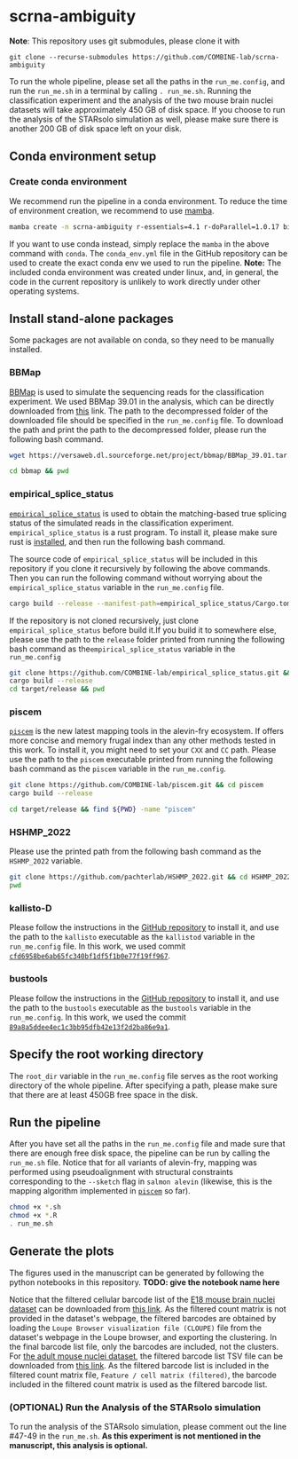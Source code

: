 # scrna-ambiguity

**Note**: This repository uses git submodules, please clone it with

```{bash}
git clone --recurse-submodules https://github.com/COMBINE-lab/scrna-ambiguity
```

To run the whole pipeline, please set all the paths in the `run_me.config`, and run the `run_me.sh` in a terminal by calling `. run_me.sh`. Running the classification experiment and the analysis of the two mouse brain nuclei datasets  will take approximately 450 GB of disk space. If you choose to run the analysis of the STARsolo simulation as well, please make sure there is another 200 GB of disk space left on your disk.

## Conda environment setup

### Create conda environment
We recommend run the pipeline in a conda environment. To reduce the time of environment creation, we recommend to use [mamba](https://mamba.readthedocs.io/en/latest/installation.html). 

```sh
mamba create -n scrna-ambiguity r-essentials=4.1 r-doParallel=1.0.17 bioconductor-genomicfeatures=1.46.1 bioconductor-biostrings=2.62.0 bioconductor-bsgenome bsgenome=1.62.0 r-ggplot2=3.4.0 star=2.7.10b kb-python=0.27.3 simpleaf=0.8.1 -y && conda activate scrna-ambiguity
```

If you want to use conda instead, simply replace the `mamba` in the above command with `conda`. The `conda_env.yml` file in the GitHub repository can be used to create the exact conda env we used to run the pipeline. **Note:** The included conda environment was created under linux, and, in general, the code in the current repository is unlikely to work directly under other operating systems.

## Install stand-alone packages
Some packages are not available on conda, so they need to be manually installed.

### BBMap

[BBMap](https://github.com/BioInfoTools/BBMap) is used to simulate the sequencing reads for the classification experiment. We used BBMap 39.01 in the analysis, which can be directly downloaded from [this](https://versaweb.dl.sourceforge.net/project/bbmap/BBMap_39.01.tar.gz) link. The path to the decompressed folder of the downloaded file should be specified in the `run_me.config` file. To download the path and print the path to the decompressed folder, please run the following bash command.

```sh
wget https://versaweb.dl.sourceforge.net/project/bbmap/BBMap_39.01.tar.gz && tar -xzvf BBMap_39.01.tar.gz

cd bbmap && pwd

```

### empirical_splice_status

[`empirical_splice_status`](https://github.com/COMBINE-lab/empirical_splice_status) is used to obtain the matching-based true splicing status of the simulated reads in the classification experiment. `empirical_splice_status` is a rust program. To install it, please make sure rust is [installed](https://www.rust-lang.org/tools/install), and then run the following bash command. 


The source code of `empirical_splice_status` will be included in this repository if you clone it recursively by following the above commands. Then you can run the following command without worrying about the `empirical_splice_status` variable in the `run_me.config` file.

```bash
cargo build --release --manifest-path=empirical_splice_status/Cargo.toml
```

If the repository is not cloned recursively, just clone `empirical_splice_status` before build it.If you build it to somewhere else, please use the path to the `release` folder printed from running the following bash command as the`empirical_splice_status` variable in the `run_me.config`


```sh
git clone https://github.com/COMBINE-lab/empirical_splice_status.git && cd empirical_splice_status
cargo build --release
cd target/release && pwd

```

### piscem
[`piscem`](https://github.com/COMBINE-lab/piscem) is the new latest mapping tools in the alevin-fry ecosystem. If offers more concise and memory frugal index than any other methods tested in this work. To install it, you might need to set your `CXX` and `CC` path. Please use the path to the `piscem` executable printed from running the following bash command as the `piscem` variable in the `run_me.config`.

```sh
git clone https://github.com/COMBINE-lab/piscem.git && cd piscem
cargo build --release

cd target/release && find ${PWD} -name "piscem"
```

### HSHMP_2022
Please use the printed path from the following bash command as the `HSHMP_2022` variable.

```sh
git clone https://github.com/pachterlab/HSHMP_2022.git && cd HSHMP_2022 && git checkout 03456b623f5c2bb12212b4745e3523cbba57b44c
pwd

```

### kallisto-D
Please follow the instructions in the [GitHub repository](https://github.com/pachterlab/HSHMP_2022/tree/cfd6958be6ab65fc340bf1df5f1b0e77f19ff967) to install it, and use the path to the `kallisto` executable as the `kallistod` variable in the `run_me.config` file. In this work, we used commit [`cfd6958be6ab65fc340bf1df5f1b0e77f19ff967`](https://github.com/pachterlab/HSHMP_2022/tree/cfd6958be6ab65fc340bf1df5f1b0e77f19ff967).

### bustools
Please follow the instructions in the [GitHub repository](https://github.com/BUStools/bustools/tree/89a8a5ddee4ec1c3bb95dfb42e13f2d2ba86e9a1) to install it, and use the path to the `bustools` executable as the `bustools` variable in the `run_me.config`. In this work, we used the commit [`89a8a5ddee4ec1c3bb95dfb42e13f2d2ba86e9a1`](https://github.com/BUStools/bustools/tree/89a8a5ddee4ec1c3bb95dfb42e13f2d2ba86e9a1).
## Specify the root working directory

The `root_dir` variable in the `run_me.config` file serves as the root working directory of the whole pipeline. After specifying a path, please make sure that there are at least 450GB free space in the disk.

## Run the pipeline

After you have set all the paths in the `run_me.config` file and made sure that there are enough free disk space, the pipeline can be run by calling the `run_me.sh` file. Notice that for all variants of alevin-fry, mapping was performed using pseudoalignment with structural constraints corresponding to the `--sketch` flag in `salmon alevin` (likewise, this is the mapping algorithm implemented in [`piscem`](https://github.com/COMBINE-lab/piscem) so far).

```sh
chmod +x *.sh
chmod +x *.R
. run_me.sh
```

## Generate the plots
The figures used in the manuscript can be generated by following the python notebooks in this repository. **TODO: give the notebook name here**

Notice that the filtered cellular barcode list of the [E18 mouse brain nuclei dataset](https://www.10xgenomics.com/resources/datasets/5-k-mouse-e-18-combined-cortex-hippocampus-and-subventricular-zone-nuclei-3-1-standard-6-0-0) can be downloaded from [this link](https://umd.box.com/shared/static/teohgo005zmoq3ha2zxrzviffduvre7w.tsv). As the filtered count matrix is not provided in the dataset's webpage, the filtered barcodes are obtained by loading the `Loupe Browser visualization file (CLOUPE)` file from the dataset's webpage in the Loupe browser, and exporting the clustering. In the final barcode list file, only the barcodes are included, not the clusters. 
For [the adult mouse nuclei dataset](https://www.10xgenomics.com/resources/datasets/5k-adult-mouse-brain-nuclei-isolated-with-chromium-nuclei-isolation-kit-3-1-standard), the filtered barcode list TSV file can be downloaded from [this link](https://umd.box.com/shared/static/p3v83a6oxgmfw1lcwaufkfe3dvr40qjg.tsv). As the filtered barcode list is included in the filtered count matrix file, `Feature / cell matrix (filtered)`, the barcode included in the filtered count matrix is used as the filtered barcode list.

### (OPTIONAL) Run the Analysis of the STARsolo simulation

To run the analysis of the STARsolo simulation, please comment out the line #47-49 in the `run_me.sh`. **As this experiment is not mentioned in the manuscript, this analysis is optional.** 












